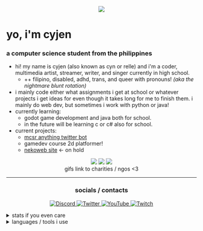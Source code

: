 <p align="center"><img src="https://media1.tenor.com/m/4tcRXVu-yJ0AAAAC/an-shiraishi-mizuki-akiyama.gif"></p>

# yo, i'm cyjen
### a computer science student from the philippines

- hi! my name is cyjen (also known as cyn or relle) and i'm a coder, multimedia artist, streamer, writer, and singer currently in high school. <br>
    - ++ filipino, disabled, adhd, trans, and queer with pronouns! <em>(aka the nightmare blunt rotation)</em>
- i mainly code either what assignments i get at school or whatever projects i get ideas for even though it takes long for me to finish them. i mainly do web dev, but sometimes i work with python or java!
- currently learning:
    - godot game development and java both for school.
    - in the future will be learning c or c# also for school.
- current projects:
    - [mcsr anything twitter bot](https://github.com/scyrellax/mcsr-anything-bot)
    - gamedev course 2d platformer!
    - [nekoweb site](https://github.com/scyrellax/cyjen-nekoweb) <- on hold

<p align="center">
  <a href="https://www.ppath.org/" target="blank"><img src="https://files.catbox.moe/ewjpoh.gif"></a>
  <a href="https://projectinclusion.ph/" target="blank"><img src="https://files.catbox.moe/7t3h6l.gif"></a>
  <a href="https://palestinegazaaid.carrd.co/" target="blank"><img src="https://files.catbox.moe/3tdg2q.gif"></a> <br>
  gifs link to charities / ngos <3
</p>
  
---

<h3 align="center">socials / contacts</h3>
<p align="center"> 
  <a href="http://discord.com/users/989855653910687864" target="_blank" rel="noreferrer"> <img src="https://cdn.worldvectorlogo.com/logos/discord-11.svg" alt="Discord" width="35" height="40"/> </a> 
    <a href="https://twitter.com/scyrellax" target="_blank" rel="noreferrer"> <img src="https://cdn.worldvectorlogo.com/logos/twitter-6.svg" alt="Twitter" width="40" height="40"/> </a> 
  <a href="https://youtube.com/@cyjen_" target="_blank" rel="noreferrer"> <img src="https://cdn.worldvectorlogo.com/logos/youtube-icon-5.svg" alt="YouTube" width="40" height="40"/> </a>
  <a href="https://twitch.tv/cyjen_" target="_blank" rel="noreferrer"> <img src="https://cdn.worldvectorlogo.com/logos/twitch-purple.svg" alt="Twitch" width="40" height="30"/> </a> 
</p>

<details>
  <summary>stats if you even care</summary>
    <img src="https://github-readme-stats.vercel.app/api?username=scyrellax&show_icons=true&card_width=320&layout=compact&theme=vision-friendly-dark" height="150" alt="stats graph"/>
    <br>
    <img src="https://github-readme-stats.vercel.app/api/top-langs/?username=scyrellax&layout=compact&card_width=320&theme=vision-friendly-dark" height="150" alt="languages graph"/>
    <br>
    <a href="https://github.com/anuraghazra/github-readme-stats">github readme stats widget thing</a>
</details>

<details>
  <summary>languages / tools i use</summary>
<p align="center">most experienced</p>
<p align="center"> 
  <a href="https://www.w3.org/html/" target="_blank" rel="noreferrer"> <img src="https://raw.githubusercontent.com/devicons/devicon/master/icons/html5/html5-original-wordmark.svg" alt="html5" width="40" height="40"/> </a> 
  <a href="https://www.w3schools.com/css/" target="_blank" rel="noreferrer"> <img src="https://raw.githubusercontent.com/devicons/devicon/master/icons/css3/css3-original-wordmark.svg" alt="css3" width="40" height="40"/> </a> 
  <a href="https://developer.mozilla.org/en-US/docs/Web/JavaScript" target="_blank" rel="noreferrer"> <img src="https://raw.githubusercontent.com/devicons/devicon/master/icons/javascript/javascript-original.svg" alt="javascript" width="40" height="40"/> </a>
  <a href="https://getbootstrap.com" target="_blank" rel="noreferrer"> <img src="https://getbootstrap.com/docs/5.3/assets/brand/bootstrap-logo-shadow.png" alt="bootstrap" width="40" height="40"/> </a> 
  <a href="https://www.adobe.com/products/xd.html" target="_blank" rel="noreferrer"> <img src="https://cdn.worldvectorlogo.com/logos/adobe-xd-2.svg" alt="xd" width="40" height="40"/> </a> 
</p>

<p align="center">past experience</p>
<p align="center">
  <a href="https://www.python.org" target="_blank" rel="noreferrer"> <img src="https://raw.githubusercontent.com/devicons/devicon/master/icons/python/python-original.svg" alt="python" width="40" height="40"/> </a> 
  <a href="https://www.w3schools.com/cpp/" target="_blank" rel="noreferrer"> <img src="https://raw.githubusercontent.com/devicons/devicon/master/icons/cplusplus/cplusplus-original.svg" alt="cplusplus" width="40" height="40"/> </a> 
  <a href="https://www.figma.com/" target="_blank" rel="noreferrer"> <img src="https://www.vectorlogo.zone/logos/figma/figma-icon.svg" alt="figma" width="40" height="40"/> </a> 
</p>

<p align="center">learning / familiar</p>
<p align="center">
  <a href="https://www.java.com" target="_blank" rel="noreferrer"> <img src="https://raw.githubusercontent.com/devicons/devicon/master/icons/java/java-original.svg" alt="java" width="40" height="40"/> </a>  
  <a href="https://nodejs.org" target="_blank" rel="noreferrer"> <img src="https://raw.githubusercontent.com/devicons/devicon/master/icons/nodejs/nodejs-original-wordmark.svg" alt="nodejs" width="40" height="40"/> </a> 
  <a href="https://www.11ty.dev/" target="_blank" rel="noreferrer"> <img src="https://gist.githubusercontent.com/vivek32ta/c7f7bf583c1fb1c58d89301ea40f37fd/raw/f4c85cce5790758286b8f155ef9a177710b995df/11ty.svg" alt="11ty" width="40" height="40"/> </a> 
  <a href="https://reactjs.org/" target="_blank" rel="noreferrer"> <img src="https://raw.githubusercontent.com/devicons/devicon/master/icons/react/react-original-wordmark.svg" alt="react" width="40" height="40"/> </a> 
  <a href="https://svelte.dev" target="_blank" rel="noreferrer"> <img src="https://upload.wikimedia.org/wikipedia/commons/1/1b/Svelte_Logo.svg" alt="svelte" width="40" height="40"/> </a> 
  <a href="https://tailwindcss.com/" target="_blank" rel="noreferrer"> <img src="https://www.vectorlogo.zone/logos/tailwindcss/tailwindcss-icon.svg" alt="tailwind" width="40" height="40"/> </a> 
</p>
</details>

